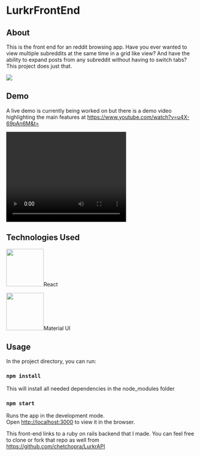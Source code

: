 # LurkrFrontEnd

## About
This is the front end for an reddit browsing app. Have you ever wanted to view multiple subreddits at the same time in a grid like view? And have the ability to expand posts from any subreddit without having to switch tabs? This project does just that. 

<img src="https://media.giphy.com/media/W5Cyzp04jWojGq6iYj/giphy.gif">

## Demo
A live demo is currently being worked on but there is a demo video highlighting the main features at 
https://www.youtube.com/watch?v=u4X-69pAn6M&t=
 
<video width="320" height="240" controls>
  <source src="https://www.youtube.com/watch?v=u4X-69pAn6M&t=" type="video/mp4">
</video>

## Technologies Used
<img src="https://icons-for-free.com/iconfiles/png/512/design+development+facebook+framework+mobile+react+icon-1320165723839064798.png" style="100px;height:100px;">React</img>

<img src="https://material-ui.com/static/brand.png" style="width:100px;height:100px;">Material UI</img>

## Usage

In the project directory, you can run:

### `npm install`

This will install all needed dependencies in the node_modules folder

### `npm start`

Runs the app in the development mode.<br>
Open [http://localhost:3000](http://localhost:3000) to view it in the browser.

This front-end links to a ruby on rails backend that I made. You can feel free to clone or fork that repo as well from 
https://github.com/chetchopra/LurkrAPI
